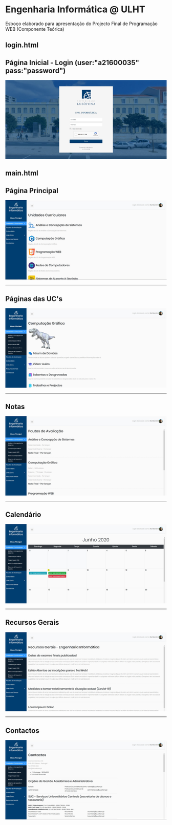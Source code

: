 # Engenharia Informática @ ULHT

Esboço elaborado para apresentação do Projecto Final de Programação WEB (Componente Teórica)

login.html
---------------------------------------------
Página Inicial - Login (user:"a21600035" pass:"password")
---------
![](image.jpg?raw=true "Página Login")

main.html
---------
Página Principal
---------
![](image2.jpg?raw=true "Página Principal")

---------
Páginas das UC's
---------
![](image3.jpg?raw=true "Página Principal")

---------
Notas
---------
![](image4.jpg?raw=true "Página Principal")

---------
Calendário
---------
![](image5.jpg?raw=true "Página Principal")

---------
Recursos Gerais
---------
![](image6.jpg?raw=true "Página Principal")

---------
Contactos
---------
![](image7.jpg?raw=true "Página Principal")
